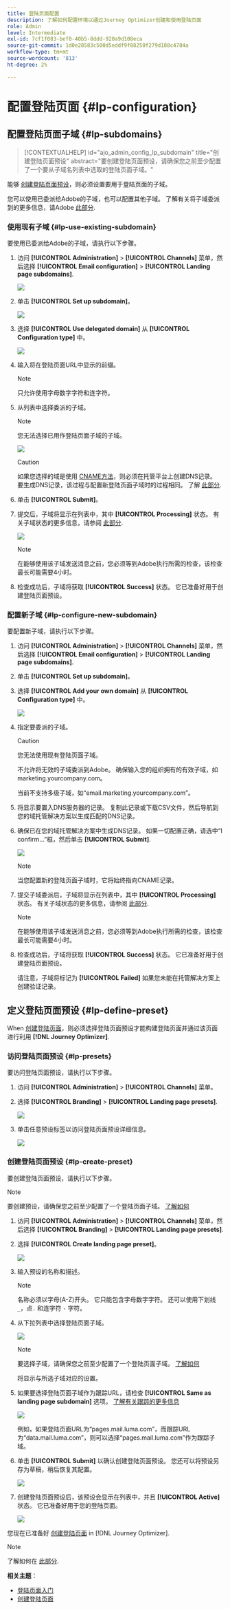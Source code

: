 ```yaml
---
title: 登陆页面配置
description: 了解如何配置环境以通过Journey Optimizer创建和使用登陆页面
role: Admin
level: Intermediate
exl-id: 7cf1f083-bef0-40b5-8ddd-920a9d108eca
source-git-commit: 1d0e28583c500d5eddf9f88250f279d188c4784a
workflow-type: tm+mt
source-wordcount: '813'
ht-degree: 2%

---
```


# 配置登陆页面 {#lp-configuration}

## 配置登陆页面子域 {#lp-subdomains}

>[!CONTEXTUALHELP]
>id="ajo_admin_config_lp_subdomain"
>title="创建登陆页面预设"
>abstract="要创建登陆页面预设，请确保您之前至少配置了一个要从子域名列表中选取的登陆页面子域。"

能够 [创建登陆页面预设](#lp-create-preset)，则必须设置要用于登陆页面的子域。

您可以使用已委派给Adobe的子域，也可以配置其他子域。 了解有关将子域委派到的更多信息，请Adobe [此部分](delegate-subdomain.md).

### 使用现有子域 {#lp-use-existing-subdomain}

要使用已委派给Adobe的子域，请执行以下步骤。

1. 访问 **[!UICONTROL Administration]** > **[!UICONTROL Channels]** 菜单，然后选择 **[!UICONTROL Email configuration]** > **[!UICONTROL Landing page subdomains]**.

   ![](assets/lp_access-subdomains.png)

1. 单击 **[!UICONTROL Set up subdomain]**。

   ![](assets/lp_set-up-subdomain.png)

1. 选择 **[!UICONTROL Use delegated domain]** 从 **[!UICONTROL Configuration type]** 中。

   ![](assets/lp_use-delegated-subdomain.png)

1. 输入将在登陆页面URL中显示的前缀。

   >[!NOTE]
   >
   >只允许使用字母数字字符和连字符。

1. 从列表中选择委派的子域。

   >[!NOTE]
   >
   >您无法选择已用作登陆页面子域的子域。

   ![](assets/lp_prefix-and-subdomain.png)

   >[!CAUTION]
   >
   >如果您选择的域是使用 [CNAME方法](delegate-subdomain.md#cname-subdomain-delegation)，则必须在托管平台上创建DNS记录。 要生成DNS记录，该过程与配置新登陆页面子域时的过程相同。 了解 [此部分](#lp-configure-new-subdomain).

1. 单击 **[!UICONTROL Submit]**。

1. 提交后，子域将显示在列表中，其中 **[!UICONTROL Processing]** 状态。 有关子域状态的更多信息，请参阅 [此部分](access-subdomains.md).<!--Same statuses?-->

   ![](assets/lp_subdomain-processing.png)

   >[!NOTE]
   >
   >在能够使用该子域发送消息之前，您必须等到Adobe执行所需的检查，该检查最长可能需要4小时。<!--Learn more in [this section](delegate-subdomain.md#subdomain-validation).-->

1. 检查成功后，子域将获取 **[!UICONTROL Success]** 状态。 它已准备好用于创建登陆页面预设。

### 配置新子域 {#lp-configure-new-subdomain}

要配置新子域，请执行以下步骤。

1. 访问 **[!UICONTROL Administration]** > **[!UICONTROL Channels]** 菜单，然后选择 **[!UICONTROL Email configuration]** > **[!UICONTROL Landing page subdomains]**.

1. 单击 **[!UICONTROL Set up subdomain]**。

1. 选择 **[!UICONTROL Add your own domain]** 从 **[!UICONTROL Configuration type]** 中。

   ![](assets/lp_add-your-own-subdomain.png)

1. 指定要委派的子域。

   >[!CAUTION]
   >
   >您无法使用现有登陆页面子域。

   不允许将无效的子域委派到Adobe。 确保输入您的组织拥有的有效子域，如marketing.yourcompany.com。

   当前不支持多级子域，如“email.marketing.yourcompany.com”。

1. 将显示要置入DNS服务器的记录。 复制此记录或下载CSV文件，然后导航到您的域托管解决方案以生成匹配的DNS记录。

1. 确保已在您的域托管解决方案中生成DNS记录。 如果一切配置正确，请选中“I confirm...”框，然后单击 **[!UICONTROL Submit]**.

   ![](assets/lp_add-your-own-subdomain-confirm.png)

   >[!NOTE]
   >
   >当您配置新的登陆页面子域时，它将始终指向CNAME记录。

1. 提交子域委派后，子域将显示在列表中，其中 **[!UICONTROL Processing]** 状态。 有关子域状态的更多信息，请参阅 [此部分](access-subdomains.md).<!--Same statuses?-->

   >[!NOTE]
   >
   >在能够使用该子域发送消息之前，您必须等到Adobe执行所需的检查，该检查最长可能需要4小时。<!--Learn more in [this section](#subdomain-validation).-->

1. 检查成功后，子域将获取 **[!UICONTROL Success]** 状态。 它已准备好用于创建登陆页面预设。

   请注意，子域将标记为 **[!UICONTROL Failed]** 如果您未能在托管解决方案上创建验证记录。

## 定义登陆页面预设 {#lp-define-preset}

When [创建登陆页面](../landing-pages/create-lp.md#create-a-lp)，则必须选择登陆页面预设才能构建登陆页面并通过该页面进行利用 **[!DNL Journey Optimizer]**.

### 访问登陆页面预设 {#lp-presets}

要访问登陆页面预设，请执行以下步骤。

1. 访问 **[!UICONTROL Administration]** > **[!UICONTROL Channels]** 菜单。

1. 选择 **[!UICONTROL Branding]** > **[!UICONTROL Landing page presets]**.

   ![](assets/lp_presets-access.png)

1. 单击任意预设标签以访问登陆页面预设详细信息。

   ![](assets/lp_preset-details.png)

### 创建登陆页面预设 {#lp-create-preset}

要创建登陆页面预设，请执行以下步骤。

>[!NOTE]
>
>要创建预设，请确保您之前至少配置了一个登陆页面子域。 [了解如何](#lp-subdomains)

1. 访问 **[!UICONTROL Administration]** > **[!UICONTROL Channels]** 菜单，然后选择 **[!UICONTROL Branding]** > **[!UICONTROL Landing page presets]**.

1. 选择 **[!UICONTROL Create landing page preset]**。

   ![](assets/lp_create-preset-temp.png)

1. 输入预设的名称和描述。

   >[!NOTE]
   >
   > 名称必须以字母(A-Z)开头。 它只能包含字母数字字符。 还可以使用下划线 `_`，点`.` 和连字符 `-` 字符。

1. 从下拉列表中选择登陆页面子域。

   ![](assets/lp_preset-subdomain.png)

   >[!NOTE]
   >
   >要选择子域，请确保您之前至少配置了一个登陆页面子域。 [了解如何](#lp-subdomains)

   将显示与所选子域对应的设置。

1. 如果要选择登陆页面子域作为跟踪URL，请检查 **[!UICONTROL Same as landing page subdomain]** 选项。 [了解有关跟踪的更多信息](../design/message-tracking.md)

   ![](assets/lp_preset-subdomain-settings-same.png)

   例如，如果登陆页面URL为“pages.mail.luma.com”，而跟踪URL为“data.mail.luma.com”，则可以选择“pages.mail.luma.com”作为跟踪子域。

1. 单击 **[!UICONTROL Submit]** 以确认创建登陆页面预设。 您还可以将预设另存为草稿，稍后恢复其配置。

   ![](assets/lp_preset-subdomain-settings-submit.png)

1. 创建登陆页面预设后，该预设会显示在列表中，并且 **[!UICONTROL Active]** 状态。 它已准备好用于您的登陆页面。

   ![](assets/lp-preset-active-temp.png)

您现在已准备好 [创建登陆页面](../landing-pages/create-lp.md) in [!DNL Journey Optimizer].

>[!NOTE]
>
>了解如何在 [此部分](message-presets.md).

**相关主题**：

* [登陆页面入门](../landing-pages/get-started-lp.md)
* [创建登陆页面](../landing-pages/create-lp.md#create-a-lp)
